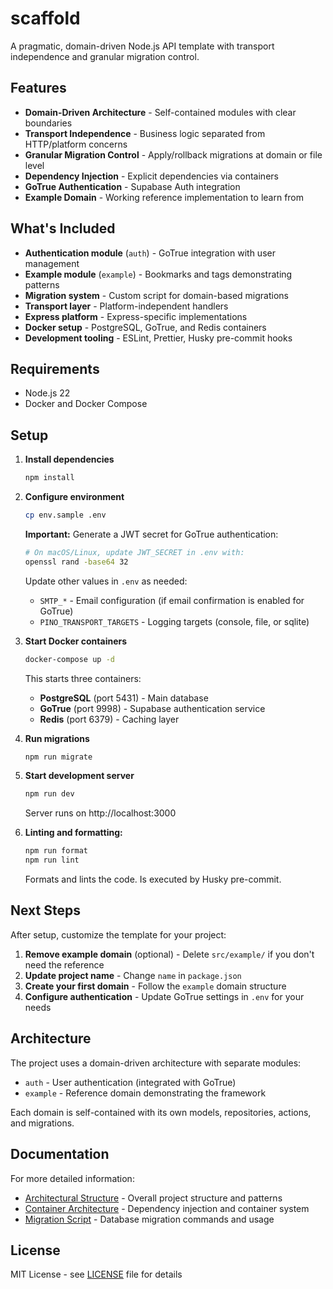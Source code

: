 # scaffold

A pragmatic, domain-driven Node.js API template with transport independence and granular migration control.

## Features

- **Domain-Driven Architecture** - Self-contained modules with clear boundaries
- **Transport Independence** - Business logic separated from HTTP/platform concerns
- **Granular Migration Control** - Apply/rollback migrations at domain or file level
- **Dependency Injection** - Explicit dependencies via containers
- **GoTrue Authentication** - Supabase Auth integration
- **Example Domain** - Working reference implementation to learn from

## What's Included

- **Authentication module** (`auth`) - GoTrue integration with user management
- **Example module** (`example`) - Bookmarks and tags demonstrating patterns
- **Migration system** - Custom script for domain-based migrations
- **Transport layer** - Platform-independent handlers
- **Express platform** - Express-specific implementations
- **Docker setup** - PostgreSQL, GoTrue, and Redis containers
- **Development tooling** - ESLint, Prettier, Husky pre-commit hooks

## Requirements

- Node.js 22
- Docker and Docker Compose

## Setup

1. **Install dependencies**

   ```bash
   npm install
   ```

2. **Configure environment**

   ```bash
   cp env.sample .env
   ```

   **Important:** Generate a JWT secret for GoTrue authentication:

   ```bash
   # On macOS/Linux, update JWT_SECRET in .env with:
   openssl rand -base64 32
   ```

   Update other values in `.env` as needed:
   - `SMTP_*` - Email configuration (if email confirmation is enabled for GoTrue)
   - `PINO_TRANSPORT_TARGETS` - Logging targets (console, file, or sqlite)

3. **Start Docker containers**

   ```bash
   docker-compose up -d
   ```

   This starts three containers:
   - **PostgreSQL** (port 5431) - Main database
   - **GoTrue** (port 9998) - Supabase authentication service
   - **Redis** (port 6379) - Caching layer

4. **Run migrations**

   ```bash
   npm run migrate
   ```

5. **Start development server**

   ```bash
   npm run dev
   ```

   Server runs on http://localhost:3000

6. **Linting and formatting:**

   ```bash
   npm run format
   npm run lint
   ```

   Formats and lints the code. Is executed by Husky pre-commit.

## Next Steps

After setup, customize the template for your project:

1. **Remove example domain** (optional) - Delete `src/example/` if you don't need the reference
2. **Update project name** - Change `name` in `package.json`
3. **Create your first domain** - Follow the `example` domain structure
4. **Configure authentication** - Update GoTrue settings in `.env` for your needs

## Architecture

The project uses a domain-driven architecture with separate modules:

- `auth` - User authentication (integrated with GoTrue)
- `example` - Reference domain demonstrating the framework

Each domain is self-contained with its own models, repositories, actions, and migrations.

## Documentation

For more detailed information:

- [Architectural Structure](docs/architectural-structure.md) - Overall project structure and patterns
- [Container Architecture](docs/container-architecture.md) - Dependency injection and container system
- [Migration Script](scripts/README.md) - Database migration commands and usage

## License

MIT License - see [LICENSE](LICENSE) file for details
